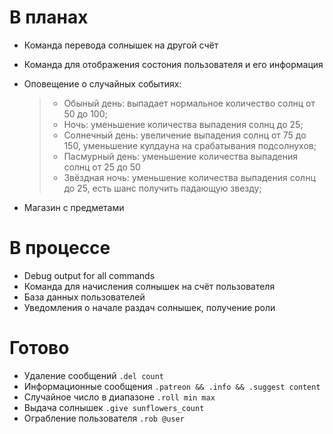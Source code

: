 # В планах

* Команда перевода солнышек на другой счёт
* Команда для отображения состония пользователя и его информация
* Оповещение о случайных событиях:

    > * Обыный день: выпадает нормальное количество солнц от 50 до 100;
    > * Ночь: уменьшение количества выпадения солнц до 25;
    > * Солнечный день: увеличение выпадения солнц от 75 до 150, уменьшение кулдауна на срабатывания подсолнухов;
    > * Пасмурный день: уменьшение количества выпадения солнц от 25 до 50
    > * Звёздная ночь: уменьшение количества выпадения солнц до 25, есть шанс получить падающую звезду;

* Магазин с предметами

# В процессе

* Debug output for all commands
* Команда для начисления солнышек на счёт пользователя
* База данных пользователей
* Уведомления о начале раздач солнышек, получение роли

# Готово

* Удаление сообщений `.del count`
* Информационные сообщения `.patreon && .info && .suggest content`
* Случайное число в диапазоне `.roll min max`
* Выдача солнышек `.give sunflowers_count`
* Ограбление пользователя `.rob @user`